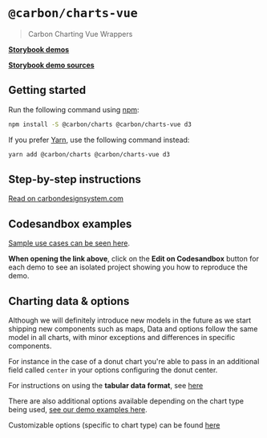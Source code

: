 # `@carbon/charts-vue`

> Carbon Charting Vue Wrappers

**[Storybook demos](https://carbon-design-system.github.io/carbon-charts/vue)**

**[Storybook demo sources](https://github.com/carbon-design-system/carbon-charts/tree/master/packages/core/demo/data)**

## Getting started

Run the following command using [npm](https://www.npmjs.com/):

```bash
npm install -S @carbon/charts @carbon/charts-vue d3
```

If you prefer [Yarn](https://yarnpkg.com/en/), use the following command
instead:

```bash
yarn add @carbon/charts @carbon/charts-vue d3
```

## Step-by-step instructions
[Read on carbondesignsystem.com](https://www.carbondesignsystem.com/data-visualization/getting-started/vue)

## Codesandbox examples
[Sample use cases can be seen here](https://carbon-design-system.github.io/carbon-charts/vue).

**When opening the link above**, click on the **Edit on Codesandbox** button for each demo to see an isolated project showing you how to reproduce the demo.

## Charting data & options
Although we will definitely introduce new models in the future as we start shipping new components such as maps, Data and options follow the same model in all charts, with minor exceptions and differences in specific components.

For instance in the case of a donut chart you're able to pass in an additional field called `center` in your options configuring the donut center.

For instructions on using the **tabular data format**, see [here](https://carbon-design-system.github.io/carbon-charts/?path=/story/tutorials--tabular-data-format)

There are also additional options available depending on the chart type being used, [see our demo examples here](https://github.com/carbon-design-system/carbon-charts/tree/master/packages/core/demo/data).

Customizable options (specific to chart type) can be found [here](https://carbon-design-system.github.io/carbon-charts/documentation/modules/_interfaces_charts_.html)
